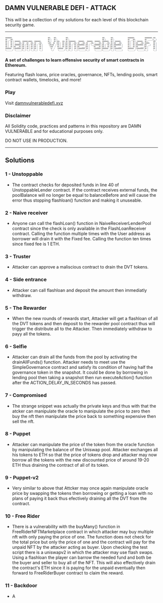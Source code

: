 ## DAMN VULNERABLE DEFI - ATTACK

This will be a collection of my solutions for each level of this blockchain security game.

---

![](cover.png)

**A set of challenges to learn offensive security of smart contracts in Ethereum.**

Featuring flash loans, price oracles, governance, NFTs, lending pools, smart contract wallets, timelocks, and more!

### Play

Visit [damnvulnerabledefi.xyz](https://damnvulnerabledefi.xyz)

### Disclaimer

All Solidity code, practices and patterns in this repository are DAMN VULNERABLE and for educational purposes only.

DO NOT USE IN PRODUCTION.

---

## Solutions

### 1 - Unstoppable

- The contract checks for deposited funds in line 40 of UnstoppableLender contract. If the contract receives external funds, the poolBalance will no longer be equal to balanceBefore and will cause the error thus stopping flashloan() function and making it unuseable.

### 2 - Naive receiver

- Anyone can call the flashLoan() function in NaiveReceiverLenderPool contract since the check is only available in the FlashLoanReceiver contract. Calling the function multiple times with the User address as borrower will drain it with the Fixed fee. Calling the function ten times since fixed fee is 1 ETH.

### 3 - Truster

- Attacker can approve a maliscious contract to drain the DVT tokens.

### 4 - Side entrance

- Attacker can call flashloan and deposit the amount then immediatly withdraw.

### 5 - The Rewarder

- When the new rounds of rewards start, Attacker will get a flashloan of all the DVT tokens and then deposit to the rewarder pool contract thus will trigger the distribute all to the Attacker. Then immediately withdraw to payy all the tokens.

### 6 - Selfie

- Attacker can drain all the funds from the pool by activating the drainAllFunds() function. Attacker needs to meet use the SimpleGovernance contract and satisfy its condition of having half the governance token in the snapshot. It could be done by borrowing in lending pool then taking a snapshot then run executeAction() function after the ACTION_DELAY_IN_SECONDS has passed.

### 7 - Compromised

- The strange snippet was actually the private keys and thus with that the atcker can manipulate the oracle to manipulate the price to zero then buy the nft then manipulate the price back to something expensive then sell the nft.

### 8 - Puppet

- Attacker can manipulate the price of the token from the oracle function by manipulating the balance of the Uniswap pool. Attacker exchanges all his tokens to ETH so that the price of tokens drop and attacker may now borrow all the tokens with the new discounted price of around 19-20 ETH thus draining the contract of all of its token.

### 9 - Puppet-v2

- Very similar to above that Attcker may once again manipulate oracle price by swapping the tokens then borrowing or getting a loan with no plans of paying it back thus efectively draining all the DVT from the contract.

### 10 - Free Rider

- There is a vulnerability with the buyMany() function in FreeRiderNFTMarketplace contract in which attacker may buy multiple nft with only paying the price of one. The function does not check for the total price but only the price of one and the contract will pay for the unpaid NFT by the attacker acting as buyer. Upon checking the test script there is a uniswapv2 in which the attacker may use flash swaps. Using a flashloan the player can barrow the needed fund and both be the buyer and seller to buy all of the NFT. This will also effectively drain the contract's ETH since it is paying for the unpaid eventually then forward to FreeRiderBuyer contract to claim the reward.

### 11 - Backdoor

- A
